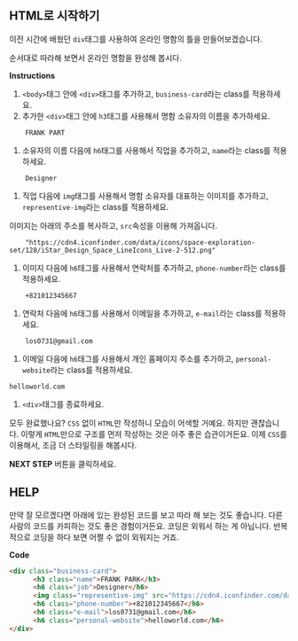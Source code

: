 ## HTML로 시작하기


이전 시간에 배웠던 `div`태그를 사용하여 온라인 명함의 틀을 만들어보겠습니다. 

순서대로 따라해 보면서 온라인 명함을 완성해 봅시다.

**Instructions**
1. `<body>`태그 안에 `<div>`태그를 추가하고, `business-card`라는 class를 적용하세요. 
1. 추가한 `<div>`태그 안에 `h3`태그를 사용해서 명함 소유자의 이름을 추가하세요.
```
    FRANK PART
```
1. 소유자의 이름 다음에 `h6`태그를 사용해서 직업을 추가하고, `name`라는 class를 적용하세요. 
```
    Designer
```
1. 직업 다음에 `img`태그를 사용해서 명함 소유자를 대표하는 이미지를 추가하고, `representive-img`라는 class를 적용하세요. 

이미지는 아래의 주소를 복사하고, `src`속성을 이용해 가져옵니다. 
```
    "https://cdn4.iconfinder.com/data/icons/space-exploration-set/128/iStar_Design_Space_LineIcons_Live-2-512.png"
```

1. 이미지 다음에 `h6`태그를 사용해서 연락처를 추가하고, `phone-number`라는 class를 적용하세요. 
```
    +821012345667
```
1. 연락처 다음에 `h6`태그를 사용해서 이메일을 추가하고, `e-mail`라는 class를 적용하세요. 
```
    los0731@gmail.com
```
1. 이메일 다음에 `h6`태그를 사용해서 개인 홈페이지 주소를 추가하고, `personal-website`라는 class를 적용하세요. 
```
helloworld.com
```
1. `<div>`태그를 종료하세요. 


모두 완료했나요? `CSS` 없이 `HTML`만 작성하니 모습이 어색할 거예요. 하지만 괜찮습니다. 
이렇게 `HTML`만으로 구조를 먼저 작성하는 것은 아주 좋은 습관이거든요.
이제 `CSS`를 이용해서, 조금 더 스타일링을 해봅시다.

**NEXT STEP** 버튼을 클릭하세요.


## HELP
만약 잘 모르겠다면 아래에 있는 완성된 코드를 보고 따라 해 보는 것도 좋습니다. 다른 사람의 코드를 카피하는 것도 좋은 경험이거든요. 코딩은 외워서 하는 게 아닙니다. 반복적으로 코딩을 하다 보면 어쩔 수 없이 외워지는 거죠.

**Code**
```html
<div class="business-card">
      <h3 class="name">FRANK PARK</h3>
      <h6 class="job">Designer</h6>
      <img class="representive-img" src="https://cdn4.iconfinder.com/data/icons/space-exploration-set/128/iStar_Design_Space_LineIcons_Live-2-512.png">
      <h6 class="phone-number">+821012345667</h6>
      <h6 class="e-mail">los0731@gmail.com</h6>
      <h6 class="personal-website">helloworld.com</h6>
</div>
``` 
